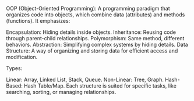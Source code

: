 OOP (Object-Oriented Programming):
A programming paradigm that organizes code into objects, which combine data (attributes) and methods (functions). It emphasizes:

Encapsulation: Hiding details inside objects.
Inheritance: Reusing code through parent-child relationships.
Polymorphism: Same method, different behaviors.
Abstraction: Simplifying complex systems by hiding details.
Data Structure:
A way of organizing and storing data for efficient access and modification.

Types:

Linear: Array, Linked List, Stack, Queue.
Non-Linear: Tree, Graph.
Hash-Based: Hash Table/Map.
Each structure is suited for specific tasks, like searching, sorting, or managing relationships.

